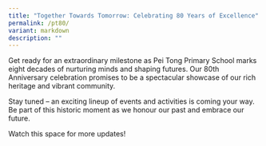 ```yaml
---
title: "Together Towards Tomorrow: Celebrating 80 Years of Excellence"
permalink: /pt80/
variant: markdown
description: ""
---
```

<p>Get ready for an extraordinary milestone as Pei Tong Primary School marks
eight decades of nurturing minds and shaping futures. Our 80th Anniversary
celebration promises to be a spectacular showcase of our rich heritage
and vibrant community.</p>
<p>Stay tuned – an exciting lineup of events and activities is coming your
way. Be part of this historic moment as we honour our past and embrace
our future.</p>
<p>Watch this space for more updates!</p>